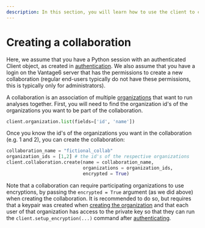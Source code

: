 ```yaml
---
description: In this section, you will learn how to use the client to create a new collaboration on the server.
---
```

# Creating a collaboration

Here, we assume that you have a Python session with an authenticated Client object, as created in [authentication](authentication.md). We also assume that you have a login on the Vantage6 server that has the permissions to create a new collaboration (regular end-users typically do not have these permissions, this is typically only for administrators).

A collaboration is an association of multiple [organizations](organization.md) that want to run analyses together. First, you will need to find the organization id's of the organizations you want to be part of the collaboration.

```python
client.organization.list(fields=['id', 'name'])
```

Once you know the id's of the organizations you want in the collaboration (e.g. 1 and 2), you can create the collaboration:

```python
collaboration_name = "fictional_collab"
organization_ids = [1,2] # the id's of the respective organizations
client.collaboration.create(name = collaboration_name, 
                            organizations = organization_ids, 
                            encrypted = True)
```

Note that a collaboration can require participating organizations to use encryptions, by passing the `encrypted = True` argument (as we did above) when creating the collaboration. It is recommended to do so, but requires that a keypair was created when [creating the organization](organization.md) and that each user of that organization has access to the private key so that they can run the `client.setup_encryption(...)` command after [authenticating](authentication.md).
